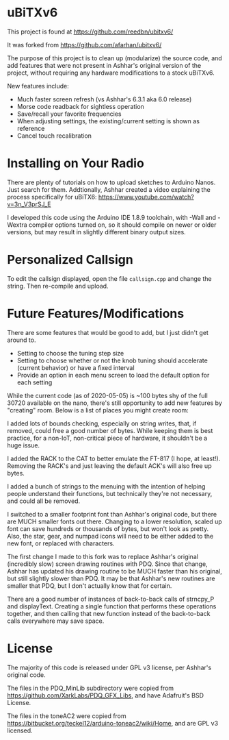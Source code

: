 # uBiTXv6

This project is found at https://github.com/reedbn/ubitxv6/

It was forked from https://github.com/afarhan/ubitxv6/

The purpose of this project is to clean up (modularize) the source code, and add features that were not present
in Ashhar's original version of the project, without requiring any hardware modifications to a stock uBiTXv6.

New features include:

* Much faster screen refresh (vs Ashhar's 6.3.1 aka 6.0 release)
* Morse code readback for sightless operation
* Save/recall your favorite frequencies
* When adjusting settings, the existing/current setting is shown as reference
* Cancel touch recalibration

# Installing on Your Radio

There are plenty of tutorials on how to upload sketches to Arduino Nanos. Just search for them. Addtionally,
Ashhar created a video explaining the process specifically for uBiTX6: https://www.youtube.com/watch?v=3n_V3prSJ_E

I developed this code using the Arduino IDE 1.8.9 toolchain, with -Wall and -Wextra compiler options turned on, so
it should compile on newer or older versions, but may result in slightly different binary output sizes.

# Personalized Callsign

To edit the callsign displayed, open the file `callsign.cpp` and change the string. Then re-compile and upload.

# Future Features/Modifications

There are some features that would be good to add, but I just didn't get around to.

* Setting to choose the tuning step size
* Setting to choose whether or not the knob tuning should accelerate (current behavior) or have a fixed interval
* Provide an option in each menu screen to load the default option for each setting

While the current code (as of 2020-05-05) is ~100 bytes shy of the full 30720 available on the nano, there's still
opportunity to add new features by "creating" room. Below is a list of places you might create room:

I added lots of bounds checking, especially on string writes, that, if removed, could free a good number of bytes.
While keeping them is best practice, for a non-IoT, non-critical piece of hardware, it shouldn't be a huge issue.

I added the RACK to the CAT to better emulate the FT-817 (I hope, at least!). Removing the RACK's and just leaving
the default ACK's will also free up bytes.

I added a bunch of strings to the menuing with the intention of helping people understand their functions, but
technically they're not necessary, and could all be removed.

I switched to a smaller footprint font than Ashhar's original code, but there are MUCH smaller fonts out there.
Changing to a lower resolution, scaled up font can save hundreds or thousands of bytes, but won't look as pretty.
Also, the star, gear, and numpad icons will need to be either added to the new font, or replaced with characters.

The first change I made to this fork was to replace Ashhar's original (incredibly slow) screen drawing routines
with PDQ. Since that change, Ashhar has updated his drawing routine to be MUCH faster than his original, but
still slightly slower than PDQ. It may be that Ashhar's new routines are smaller that PDQ, but I don't actually
know that for certain.

There are a good number of instances of back-to-back calls of strncpy_P and displayText. Creating a single
function that performs these operations together, and then calling that new function instead of the
back-to-back calls everywhere may save space.

# License

The majority of this code is released under GPL v3 license, per Ashhar's original code.

The files in the PDQ_MinLib subdirectory were copied from https://github.com/XarkLabs/PDQ_GFX_Libs, and have Adafruit's BSD License.

The files in the toneAC2 were copied from https://bitbucket.org/teckel12/arduino-toneac2/wiki/Home, and are GPL v3 licensed.
